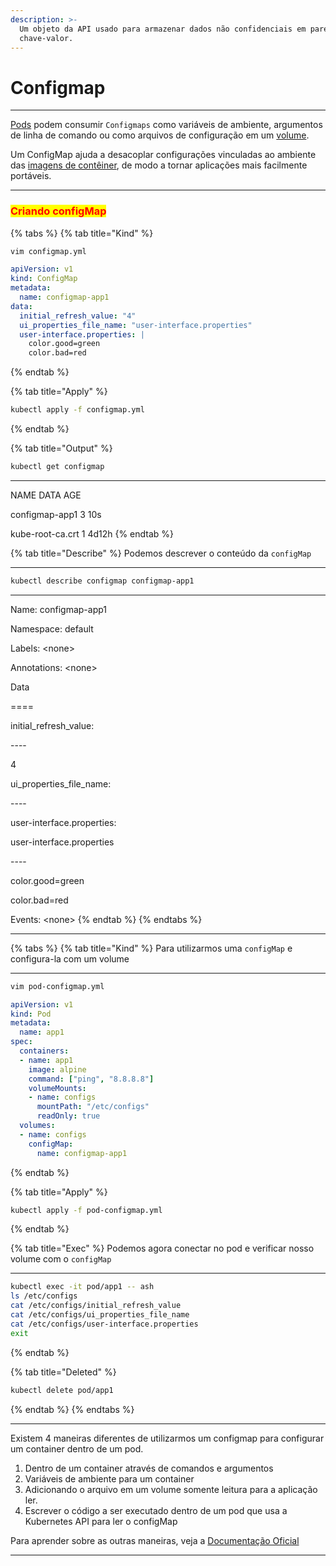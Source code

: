 ```yaml
---
description: >-
  Um objeto da API usado para armazenar dados não confidenciais em pares
  chave-valor.
---
```


# Configmap

***

&#x20;[Pods](https://kubernetes.io/docs/concepts/workloads/pods/) podem consumir `Configmaps` como variáveis de ambiente, argumentos de linha de comando ou como arquivos de configuração em um [volume](https://kubernetes.io/docs/concepts/storage/volumes/).

Um ConfigMap ajuda a desacoplar configurações vinculadas ao ambiente das [imagens de contêiner](https://kubernetes.io/pt-br/docs/reference/glossary/?all=true#term-image), de modo a tornar aplicações mais facilmente portáveis.

***

### <mark style="color:red;">Criando configMap</mark>

{% tabs %}
{% tab title="Kind" %}
```bash
vim configmap.yml
```

```yaml
apiVersion: v1
kind: ConfigMap
metadata:
  name: configmap-app1
data:
  initial_refresh_value: "4"
  ui_properties_file_name: "user-interface.properties"
  user-interface.properties: |
    color.good=green
    color.bad=red
```
{% endtab %}

{% tab title="Apply" %}
```bash
kubectl apply -f configmap.yml
```
{% endtab %}

{% tab title="Output" %}
```bash
kubectl get configmap
```

***

NAME                                            DATA          AGE&#x20;

configmap-app1                           3                 10s

kube-root-ca.crt                           1                 4d12h
{% endtab %}

{% tab title="Describe" %}
Podemos descrever o conteúdo da `configMap`&#x20;

***

```bash
kubectl describe configmap configmap-app1 
```

***

Name:         configmap-app1&#x20;

Namespace:    default

Labels:       \<none>

Annotations:  \<none>

Data

\====

initial\_refresh\_value:

\----

4

ui\_properties\_file\_name:

\----

user-interface.properties:

user-interface.properties

\----

color.good=green

color.bad=red

Events:  \<none>
{% endtab %}
{% endtabs %}

***

{% tabs %}
{% tab title="Kind" %}
Para utilizarmos uma `configMap`  e configura-la com um volume

***

```bash
vim pod-configmap.yml
```

```yaml
apiVersion: v1
kind: Pod
metadata:
  name: app1
spec:
  containers:
  - name: app1
    image: alpine
    command: ["ping", "8.8.8.8"]
    volumeMounts:
    - name: configs
      mountPath: "/etc/configs"
      readOnly: true
  volumes:
  - name: configs
    configMap:
      name: configmap-app1
```
{% endtab %}

{% tab title="Apply" %}
```bash
kubectl apply -f pod-configmap.yml 
```
{% endtab %}

{% tab title="Exec" %}
Podemos agora conectar no pod e verificar nosso volume com o `configMap`

***

```bash
kubectl exec -it pod/app1 -- ash
ls /etc/configs
cat /etc/configs/initial_refresh_value
cat /etc/configs/ui_properties_file_name 
cat /etc/configs/user-interface.properties
exit
```
{% endtab %}

{% tab title="Deleted" %}
```bash
kubectl delete pod/app1
```
{% endtab %}
{% endtabs %}

***

Existem 4 maneiras diferentes de utilizarmos um configmap para configurar um container dentro de um pod.

1. Dentro de um container através de comandos e argumentos
2. Variáveis de ambiente para um container
3. Adicionando o arquivo em um volume somente leitura para a aplicação ler.
4. Escrever o código a ser executado dentro de um pod que usa a Kubernetes API para ler o configMap

Para aprender sobre as outras maneiras, veja a [Documentação Oficial](https://kubernetes.io/docs/concepts/configuration/configmap/)

***
